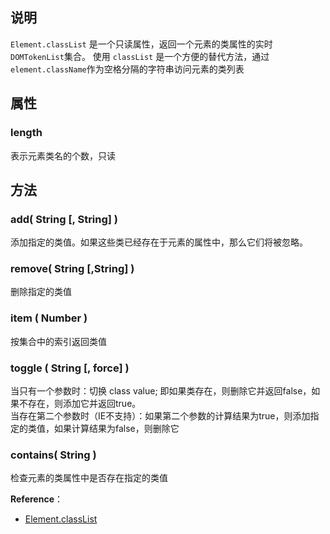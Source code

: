 ## 说明
`Element.classList` 是一个只读属性，返回一个元素的类属性的实时 `DOMTokenList`集合。
使用 `classList` 是一个方便的替代方法，通过`element.className`作为空格分隔的字符串访问元素的类列表

## 属性
### length
表示元素类名的个数，只读

## 方法
### add( String [, String] )
添加指定的类值。如果这些类已经存在于元素的属性中，那么它们将被忽略。

### remove( String [,String] )
删除指定的类值

### item ( Number )
按集合中的索引返回类值

### toggle ( String [, force] )
当只有一个参数时：切换 class value; 即如果类存在，则删除它并返回false，如果不存在，则添加它并返回true。  
当存在第二个参数时（IE不支持）：如果第二个参数的计算结果为true，则添加指定的类值，如果计算结果为false，则删除它

### contains( String )
检查元素的类属性中是否存在指定的类值

**Reference**：
- [Element.classList](https://developer.mozilla.org/zh-CN/docs/Web/API/Element/classList)